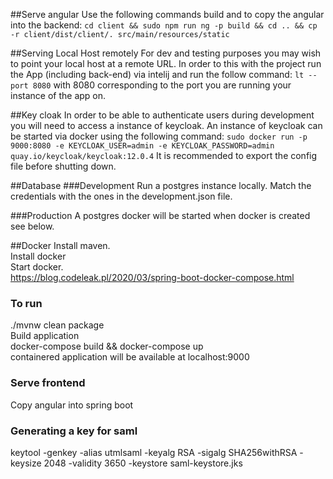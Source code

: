 

##Serve angular
Use the following commands build and to copy the angular into the backend:
`cd client &&
sudo npm run ng -p build && cd .. &&
cp -r client/dist/client/. src/main/resources/static`

##Serving Local Host remotely 
For dev and testing purposes you may wish to point your local host at a remote URL. 
In order to this with the project run the App (including back-end) via intelij and run the follow command: 
`lt --port 8080` with 8080 corresponding to the port you are running your instance of the  app on. 


##Key cloak
In order to be able to authenticate users during development you will need to access a instance of keycloak. 
An instance of keycloak can be started via docker using the following command: 
`sudo docker run -p 9000:8080 -e KEYCLOAK_USER=admin -e KEYCLOAK_PASSWORD=admin quay.io/keycloak/keycloak:12.0.4`
It is recommended to export the config file before shutting down. 

##Database
###Development
Run a postgres instance locally. Match the credentials with the ones in the development.json file. 

###Production 
A postgres docker will be started when docker is created see below. 

##Docker 
Install maven. \
Install docker\
Start docker. \
https://blog.codeleak.pl/2020/03/spring-boot-docker-compose.html

### To run 
./mvnw clean package \
Build application \
docker-compose build && docker-compose up \
containered application will be available at localhost:9000


### Serve frontend 
Copy angular into spring boot


### Generating a key for saml
keytool -genkey -alias utmlsaml -keyalg RSA -sigalg SHA256withRSA -keysize 2048 -validity 3650 -keystore saml-keystore.jks

